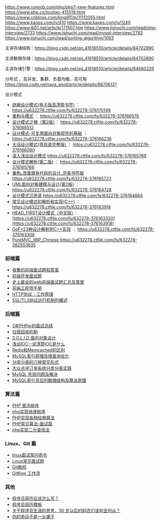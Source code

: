 https://www.runoob.com/php/php7-new-features.html
https://www.php.cn/toutiao-415519.html
https://www.cnblogs.com/king911/p/11112055.html
https://www.kaops.com/iv/410
https://www.kaops.com/iv/1240
https://www.jb51.net/article/171507.htm
https://www.jishuchi.com/read/php-interview/2733
https://www.jishuchi.com/read/mysql-interview/2792
https://www.jishuchi.com/read/sorting-algorithm/1093



主讲存储结构：https://blog.csdn.net/qq_41618510/article/details/84702890

主讲数据存储：https://blog.csdn.net/qq_41618510/article/details/84702890

主讲存储引擎：https://blog.csdn.net/qq_41618510/article/details/84680226

分布式 、高并发、集群、负载均衡、高可用 https://blog.csdn.net/java_wxid/article/details/88706121

设计模式

- [研磨设计模式(电子版高清带书签)](http://https//u632278.ctfile.com/fs/632278-376170149) ： https://u632278.ctfile.com/fs/632278-376170149
- [重构与模式](https://u632278.ctfile.com/fs/632278-376166576) ： https://u632278.ctfile.com/fs/632278-376166576
- [设计模式之禅（第2版）](https://u632278.ctfile.com/fs/632278-376166512)： https://u632278.ctfile.com/fs/632278-376166512
- [设计模式-可复用面向对象软件的基础](http://https//u632278.ctfile.com/fs/632278-376166236) ： https://u632278.ctfile.com/fs/632278-376166236
- [大话设计模式(带目录完整版) ](https://u632278.ctfile.com/fs/632278-376166090)： https://u632278.ctfile.com/fs/632278-376166090
- [深入浅出设计模式](https://u632278.ctfile.com/fs/632278-376165769) https://u632278.ctfile.com/fs/632278-376165769
- [设计模式解析(第二版)](http://https//u632278.ctfile.com/fs/632278-376165766) ： https://u632278.ctfile.com/fs/632278-376165766
- [重构_改善既有代码的设计_完美书签版](https://u632278.ctfile.com/fs/632278-376165723) https://u632278.ctfile.com/fs/632278-376165723
- [UML面向对象建模与设计(第2版)](https://u632278.ctfile.com/fs/632278-376164728) ： https://u632278.ctfile.com/fs/632278-376164728
- [设计模式沉思录](https://u632278.ctfile.com/fs/632278-376164664) https://u632278.ctfile.com/fs/632278-376164664
- [常见设计模式的解析和实现(C++)](http://https//u632278.ctfile.com/fs/632278-376163918) ： https://u632278.ctfile.com/fs/632278-376163918
- [HEAD_FIRST设计模式（中文版）](https://u632278.ctfile.com/fs/632278-376163320)： [https://u632278.ctfile.com/fs/632278-376163320](https://u632278.ctfile.com/fs/632278-376163918)
- [GoF+23种设计解析附C++实现](http://https//u632278.ctfile.com/fs/632278-376163308) ： https://u632278.ctfile.com/fs/632278-376163308
- [PureMVC_IIBP_Chinese ](https://u632278.ctfile.com/fs/632278-382503635)   https://u632278.ctfile.com/fs/632278-382503635



### 前端篇

- [收集的前端面试题和答案](https://github.com/qiu-deqing/FE-interview)
- [前端开发面试题](https://github.com/markyun/My-blog/tree/master/Front-end-Developer-Questions/Questions-and-Answers)
- [史上最全的web前端面试题汇总及答案](https://www.jianshu.com/p/2f7eb1ad7174)
- [前端工程师手册](https://leohxj.gitbooks.io/front-end-database/index.html)
- [HTTP协议：工作原理](http://blog.csdn.net/anndy_/article/details/77198883)
- [SSL/TLS协议运行机制的概述](http://www.ruanyifeng.com/blog/2014/02/ssl_tls.html)

### 后端篇

- [3年PHPer的面试总结](http://coffeephp.com/articles/4?utm_source=laravel-china.org)
- [垃圾回收机制](http://docs.php.net/manual/zh/features.gc.performance-considerations.php)
- [S.O.L.I.D 面向对象设计](https://laravel-china.org/articles/4160/solid-object-oriented-design-and-programming-oodoop-notes?order_by=created_at&)
- [浅谈IOC--说清楚IOC是什么](http://www.cnblogs.com/DebugLZQ/archive/2013/06/05/3107957.html)
- [Redis和Memcached的区别](https://www.biaodianfu.com/redis-vs-memcached.html)
- [MySQL索引原理及慢查询优化](https://tech.meituan.com/mysql-index.html)
- [分库分表的几种常见形式](http://www.infoq.com/cn/articles/key-steps-and-likely-problems-of-split-table)
- [大众点评订单系统分库分表实践](https://tech.meituan.com/dianping_order_db_sharding.html)
- [MySQL 死锁问题及解决](http://onwise.xyz/2017/04/20/mysql-%E6%AD%BB%E9%94%81%E9%97%AE%E9%A2%98%E5%8F%8A%E8%A7%A3%E5%86%B3/)
- [MySQL索引背后的数据结构及算法原理](https://www.kancloud.cn/kancloud/theory-of-mysql-index/41846)

### 算法篇

- [PHP 冒泡排序](https://www.cnblogs.com/wgq123/p/6529450.html)
- [php实现快速排序](https://www.cnblogs.com/wangjingwangjing/p/5241486.html)
- [PHP实现各种经典算法](https://www.cnblogs.com/hellohell/p/5718175.html)
- [PHP常见算法-面试篇](http://www.cnblogs.com/zswordsman/p/5824599.html)
- [php实现二分查找法](https://www.cnblogs.com/wangjingwangjing/p/5206711.html)

### Linux、Git 篇

- [linux面试常问命令](http://blog.csdn.net/u010842515/article/details/72732106)
- [Linux常见面试题](https://www.leolan.top/index.php/posts/36.html)
- [Git教程](https://www.liaoxuefeng.com/wiki/0013739516305929606dd18361248578c67b8067c8c017b000)
- [Gitflow 工作流](https://laravel-china.org/articles/6318/gitflow-workflow)

### 其他

- [程序员简历应该怎么写？](https://www.zhihu.com/question/25002833)
- [程序员简历模板](https://github.com/geekcompany/ResumeSample)
- [关于程序员生涯的思考，30 岁以后的码农们该何去何从？](https://www.jianshu.com/p/7e68484a7811)
- [你的命运不是一头骡子](http://www.ruanyifeng.com/blog/2016/06/your-destiny-is-not-like-a-mule.html)